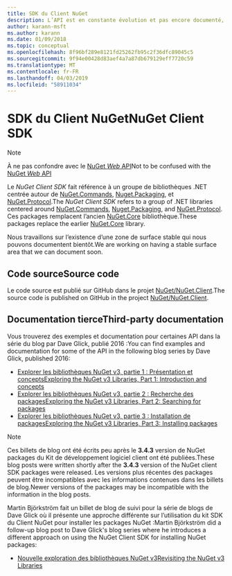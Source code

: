 ```yaml
---
title: SDK du Client NuGet
description: L’API est en constante évolution et pas encore documenté, mais les exemples sont disponibles sur le blog de Dave Glick.
author: karann-msft
ms.author: karann
ms.date: 01/09/2018
ms.topic: conceptual
ms.openlocfilehash: 8f96bf289e8121fd25262fb95c2f36dfc89045c5
ms.sourcegitcommit: 9f94e00428d83aef4a7a87db679129eff7720c59
ms.translationtype: MT
ms.contentlocale: fr-FR
ms.lasthandoff: 04/03/2019
ms.locfileid: "58911034"
---
```

# <a name="nuget-client-sdk"></a><span data-ttu-id="cbd5b-103">SDK du Client NuGet</span><span class="sxs-lookup"><span data-stu-id="cbd5b-103">NuGet Client SDK</span></span>

> [!Note]
> <span data-ttu-id="cbd5b-104">À ne pas confondre avec le [NuGet *Web* API](https://docs.microsoft.com/en-us/nuget/api/overview)</span><span class="sxs-lookup"><span data-stu-id="cbd5b-104">Not to be confused with the [NuGet *Web* API](https://docs.microsoft.com/en-us/nuget/api/overview)</span></span>

<span data-ttu-id="cbd5b-105">Le *NuGet Client SDK* fait référence à un groupe de bibliothèques .NET centrée autour de [NuGet.Commands](https://www.nuget.org/packages/NuGet.Commands), [Nuget.Packaging](https://www.nuget.org/packages/NuGet.Packaging), et [NuGet.Protocol](https://www.nuget.org/packages/NuGet.Protocol).</span><span class="sxs-lookup"><span data-stu-id="cbd5b-105">The *NuGet Client SDK* refers to a group of .NET libraries centered around [NuGet.Commands](https://www.nuget.org/packages/NuGet.Commands), [Nuget.Packaging](https://www.nuget.org/packages/NuGet.Packaging), and [NuGet.Protocol](https://www.nuget.org/packages/NuGet.Protocol).</span></span> <span data-ttu-id="cbd5b-106">Ces packages remplacent l’ancien [NuGet.Core](https://www.nuget.org/packages/NuGet.Core/) bibliothèque.</span><span class="sxs-lookup"><span data-stu-id="cbd5b-106">These packages replace the earlier [NuGet.Core](https://www.nuget.org/packages/NuGet.Core/) library.</span></span>

<span data-ttu-id="cbd5b-107">Nous travaillons sur l’existence d’une zone de surface stable qui nous pouvons documentent bientôt.</span><span class="sxs-lookup"><span data-stu-id="cbd5b-107">We are working on having a stable surface area that we can document soon.</span></span>

## <a name="source-code"></a><span data-ttu-id="cbd5b-108">Code source</span><span class="sxs-lookup"><span data-stu-id="cbd5b-108">Source code</span></span>

<span data-ttu-id="cbd5b-109">Le code source est publié sur GitHub dans le projet [NuGet/NuGet.Client](https://github.com/NuGet/NuGet.Client).</span><span class="sxs-lookup"><span data-stu-id="cbd5b-109">The source code is published on GitHub in the project [NuGet/NuGet.Client](https://github.com/NuGet/NuGet.Client).</span></span>

## <a name="third-party-documentation"></a><span data-ttu-id="cbd5b-110">Documentation tierce</span><span class="sxs-lookup"><span data-stu-id="cbd5b-110">Third-party documentation</span></span>

<span data-ttu-id="cbd5b-111">Vous trouverez des exemples et documentation pour certaines API dans la série du blog par Dave Glick, publié 2016 :</span><span class="sxs-lookup"><span data-stu-id="cbd5b-111">You can find examples and documentation for some of the API in the following blog series by Dave Glick, published 2016:</span></span>

- [<span data-ttu-id="cbd5b-112">Explorer les bibliothèques NuGet v3, partie 1 : Présentation et concepts</span><span class="sxs-lookup"><span data-stu-id="cbd5b-112">Exploring the NuGet v3 Libraries, Part 1: Introduction and concepts</span></span>](http://daveaglick.com/posts/exploring-the-nuget-v3-libraries-part-1)
- [<span data-ttu-id="cbd5b-113">Explorer les bibliothèques NuGet v3, partie 2 : Recherche des packages</span><span class="sxs-lookup"><span data-stu-id="cbd5b-113">Exploring the NuGet v3 Libraries, Part 2: Searching for packages</span></span>](http://daveaglick.com/posts/exploring-the-nuget-v3-libraries-part-2)
- [<span data-ttu-id="cbd5b-114">Explorer les bibliothèques NuGet v3, partie 3 : Installation de packages</span><span class="sxs-lookup"><span data-stu-id="cbd5b-114">Exploring the NuGet v3 Libraries, Part 3: Installing packages</span></span>](http://daveaglick.com/posts/exploring-the-nuget-v3-libraries-part-3)

> [!Note]
> <span data-ttu-id="cbd5b-115">Ces billets de blog ont été écrits peu après le **3.4.3** version de NuGet packages du Kit de développement logiciel client ont été publiées.</span><span class="sxs-lookup"><span data-stu-id="cbd5b-115">These blog posts were written shortly after the **3.4.3** version of the NuGet client SDK packages were released.</span></span>
> <span data-ttu-id="cbd5b-116">Les versions plus récentes des packages peuvent être incompatibles avec les informations contenues dans les billets de blog.</span><span class="sxs-lookup"><span data-stu-id="cbd5b-116">Newer versions of the packages may be incompatible with the information in the blog posts.</span></span>

<span data-ttu-id="cbd5b-117">Martin Björkström fait un billet de blog de suivi pour la série de blogs de Dave Glick où il présente une approche différente sur l’utilisation du kit SDK du Client NuGet pour installer les packages NuGet :</span><span class="sxs-lookup"><span data-stu-id="cbd5b-117">Martin Björkström did a follow-up blog post to Dave Glick's blog series where he introduces a different approach on using the NuGet Client SDK for installing NuGet packages:</span></span>

- [<span data-ttu-id="cbd5b-118">Nouvelle exploration des bibliothèques NuGet v3</span><span class="sxs-lookup"><span data-stu-id="cbd5b-118">Revisiting the NuGet v3 Libraries</span></span>](https://martinbjorkstrom.com/posts/2018-09-19-revisiting-nuget-client-libraries)

